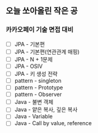 ## 오늘 쏘아올린 작은 공

### 카카오페이 기술 면접 대비
- [ ] JPA - 기본편
- [ ] JPA - 기본편(연관관계 매핑)
- [ ] JPA - N + 1문제
- [ ] JPA - OSIV
- [ ] JPA - 키 생성 전략
- [ ] pattern - singleton
- [ ] pattern - Prototype
- [ ] pattern - Observer
- [ ] Java - 불변 객체
- [ ] Java - 얕은 복사, 깊은 복사
- [ ] Java - Variable
- [ ] Java - Call by value, reference
